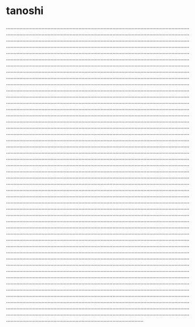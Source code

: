 # tanoshi
.................................................................................................................................................................................................................................................................................................................................................................................................................................................................................................................................................................................................................................................................................................................................................................................................................................................................................................................................................................................................................................................................................................................................................................................................................................................................................................................................................................................................................................................................................................................................................................................................................................................................................................................................................................................................................................................................................................................................................................................................................................................................................................................................................................................................................................................................................................................................................................................................................................................................................................................................................................................................................................................................................................................................................................................................................................................................................................................................................................................................................................................................................................................................................................................................................................................................................................................................................................................................................................................................................................................................................................................................................................................................................................................................................................................................................................................................................................................................................................................................................................................................................................................................................................................................................................................................................................................................................................................................................................................................................................................................................................................................................................................................................................................................................................................................................................................................................................................................................................................................................................................................................................................................................................................................................................................................................................................................................................................................................................................................................................................................................................................................................................................................................................................................................................................................................................................................................................................................................................................................................................................................................................................................................................